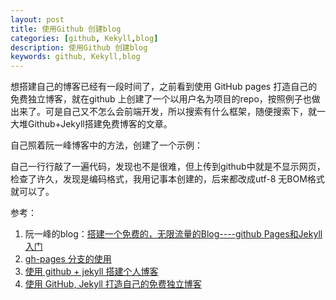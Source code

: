 ```yaml
---
layout: post
title: 使用Github 创建blog
categories: [github, Kekyll,blog]
description: 使用Github 创建blog
keywords: github, Kekyll,blog
---
```


 想搭建自己的博客已经有一段时间了，之前看到使用 GitHub pages 打造自己的免费独立博客，就在github 上创建了一个以用户名为项目的repo，按照例子也做出来了。可是自己又不怎么会前端开发，所以搜索有什么框架，随便搜索下，就一大堆Github+Jekyll搭建免费博客的文章。


自己照着阮一峰博客中的方法，创建了一个示例：[](https://longlongwaytogo.github.io/blog_new/)

自己一行行敲了一遍代码，发现也不是很难，但上传到github中就是不显示网页，检查了许久，发现是编码格式，我用记事本创建的，后来都改成utf-8 无BOM格式就可以了。

参考：  
1. 阮一峰的blog：[搭建一个免费的，无限流量的Blog----github Pages和Jekyll入门](http://www.ruanyifeng.com/blog/2012/08/blogging_with_jekyll.html)    
2. [gh-pages 分支的使用](http://www.cnblogs.com/MuYunyun/p/6082359.html])  
3. [使用 github + jekyll 搭建个人博客](http://www.cnblogs.com/wangfupeng1988/p/5702324.html)  
4. [使用 GitHub, Jekyll 打造自己的免费独立博客](http://blog.csdn.net/on_1y/article/details/19259435)


